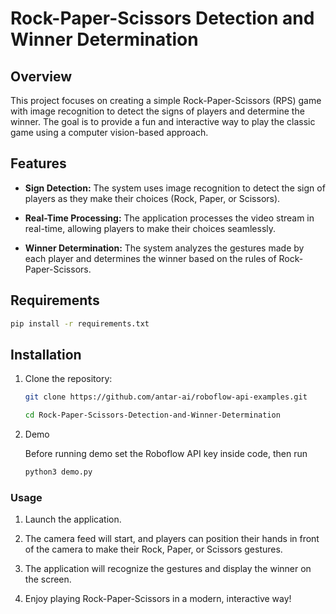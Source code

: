 # Rock-Paper-Scissors Detection and Winner Determination

## Overview

This project focuses on creating a simple Rock-Paper-Scissors (RPS) game with image recognition to detect the signs of players and determine the winner. The goal is to provide a fun and interactive way to play the classic game using a computer vision-based approach.

## Features

- **Sign Detection:** The system uses image recognition to detect the sign of players as they make their choices (Rock, Paper, or Scissors).

- **Real-Time Processing:** The application processes the video stream in real-time, allowing players to make their choices seamlessly.

- **Winner Determination:** The system analyzes the gestures made by each player and determines the winner based on the rules of Rock-Paper-Scissors.

## Requirements

```bash
pip install -r requirements.txt
```

## Installation

1. Clone the repository:

   ```bash
   git clone https://github.com/antar-ai/roboflow-api-examples.git

   cd Rock-Paper-Scissors-Detection-and-Winner-Determination
   ```

2. Demo
   
   Before running demo set the Roboflow API key inside code, then run

   ```bash
   python3 demo.py
   ```

### Usage
1. Launch the application.

2. The camera feed will start, and players can position their hands in front of the camera to make their Rock, Paper, or Scissors gestures.

3. The application will recognize the gestures and display the winner on the screen.

4. Enjoy playing Rock-Paper-Scissors in a modern, interactive way!

